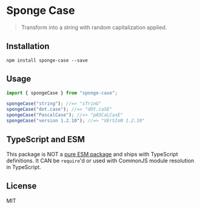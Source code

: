 # Sponge Case

> Transform into a string with random capitalization applied.

## Installation

```
npm install sponge-case --save
```

## Usage

```js
import { spongeCase } from "sponge-case";

spongeCase("string"); //=> "sTrinG"
spongeCase("dot.case"); //=> "dOt.caSE"
spongeCase("PascalCase"); //=> "pASCaLCasE"
spongeCase("version 1.2.10"); //=> "VErSIoN 1.2.10"
```

## TypeScript and ESM

This package is NOT a [pure ESM package](https://gist.github.com/sindresorhus/a39789f98801d908bbc7ff3ecc99d99c) and ships with TypeScript definitions. It CAN be `require`'d or used with CommonJS module resolution in TypeScript.

## License

MIT
